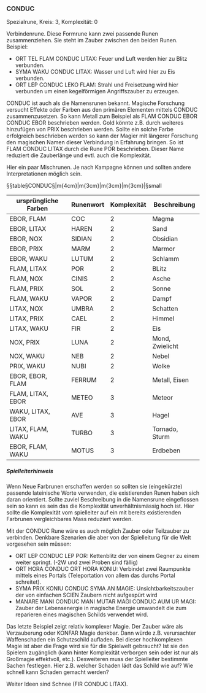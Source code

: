### CONDUC

Spezialrune, Kreis: 3, Komplexität: 0

Verbindenrune. Diese Formrune kann zwei passende Runen zusammenziehen. Sie steht im Zauber zwischen den beiden Runen.
Beispiel:

* ORT TEL FLAM CONDUC LITAX: Feuer und Luft werden hier zu Blitz verbunden.
* SYMA WAKU CONDUC LITAX: Wasser und Luft wird hier zu Eis verbunden.
* ORT LEP CONDUC LEKO FLAM: Strahl und Freisetzung wird hier verbunden um einen kegelförmigen Angriffszauber zu
erzeugen.

CONDUC ist auch als die Namensrunen bekannt. Magische Forschung versucht Effekte oder Farben aus den primären
Elementen mittels CONDUC zusammenzusetzen. So kann Metall zum Beispiel als FLAM CONDUC EBOR CONDUC EBOR beschrieben
werden. Gold könnte z.B. durch weiteres hinzufügen von PRIX beschrieben werden. Sollte ein solche Farbe erfolgreich
beschrieben werden so kann der Magier mit längerer Forschung den magischen Namen dieser Verbindung in Erfahrung
bringen. So ist FLAM CONDUC LITAX durch die Rune POR beschrieben. Dieser Name reduziert die Zauberlänge und evtl. auch
die Komplexität.

Hier ein paar Mischrunen. Je nach Kampagne können und sollten andere Interpretationen möglich sein.

§§table§CONDUC§|m{4cm}|m{3cm}|m{3cm}|m{3cm}|§small

| ursprüngliche Farben | Runenwort | Komplexität | Beschreibung |
|----------------------|-----------|-------------|--------------|
| EBOR, FLAM           | COC       | 2           | Magma        |
| EBOR, LITAX          | HAREN     | 2           | Sand         |
| EBOR, NOX            | SIDIAN    | 2           | Obsidian     |
| EBOR, PRIX           | MARM      | 2           | Marmor       |
| EBOR, WAKU           | LUTUM     | 2           | Schlamm      |
| FLAM, LITAX          | POR       | 2           | BLitz        |
| FLAM, NOX            | CINIS     | 2           | Asche        |
| FLAM, PRIX           | SOL       | 2           | Sonne        |
| FLAM, WAKU           | VAPOR     | 2           | Dampf        |
| LITAX, NOX           | UMBRA     | 2           | Schatten     |
| LITAX, PRIX          | CAEL      | 2           | Himmel       |
| LITAX, WAKU          | FIR       | 2           | Eis          |
| NOX, PRIX            | LUNA      | 2           | Mond, Zwielicht |
| NOX, WAKU            | NEB       | 2           | Nebel        |
| PRIX, WAKU           | NUBI      | 2           | Wolke        |
| EBOR, EBOR, FLAM     | FERRUM    | 2           | Metall, Eisen|
| FLAM, LITAX, EBOR    | METEO     | 3           | Meteor       |
| WAKU, LITAX, EBOR    | AVE       | 3           | Hagel        |
| LITAX, FLAM, WAKU    | TURBO     | 3           | Tornado, Sturm |
| EBOR, FLAM, WAKU     | MOTUS     | 3           | Erdbeben     |

##### Spielleiterhinweis

Wenn Neue Farbrunen erschaffen werden so sollten sie (eingekürzte) passende lateinische Worte verwenden, die 
existierenden Runen haben sich daran orientiert. Sollte zuviel Beschreibung in die Namensrune eingeflossen sein
so kann es sein das die Komplexität unverhältnismässig hoch ist. Hier sollte die Komplexität vom spielleiter auf
ein mit bereits existierenden Farbrunen vergleichbares Mass reduziert werden.

Mit der CONDUC Rune wäre es auch möglich Zauber oder Teilzauber zu verbinden. Denkbare Szenarien die aber von der
Spielleitung für die Welt vorgesehen sein müssen:

* ORT LEP CONDUC LEP POR: Kettenblitz der von einem Gegner zu einem weiter springt. (-2W und zwei Proben sind fällig)
* ORT HORA CONDUC ORT HORA KONIU: Verbindet zwei Raumpunkte mittels eines Portals (Teleportation von allem das durchs
Portal schreitet).
* SYMA PRIX KONIU CONDUC SYMA AN MAGIE: Unsichtbarkeitszauber der von einfachen SCIEN Zaubern nicht aufgespürt wird
* MANARE MANI CONDUC MANI MUTAR MAGI CONDUC AUM UR MAGI: Zauber der Lebensenergie in magische Energie umwandelt die
zum reparieren eines magischen Schilds verwendet wird.

Das letzte Beispiel zeigt relativ komplexer Magie. Der Zauber wäre als Verzauberung oder KONFAR Magie denkbar. Dann
würde z.B. verursachter Waffenschaden ein Schutzschild aufladen. Bei dieser hochkomplexen Magie ist aber die Frage
wird sie für die Spielwelt gebraucht? Ist sie den Spielern zugänglich (kann hinter Komplexität verborgen sein oder
ist nur als Großmagie effektvoll, etc.). Desweiteren muss der Spielleiter bestimmte Sachen festlegen. Hier z.B.
welcher Schaden lädt das Schild wie auf? Wie schnell kann Schaden gemacht werden?

Weiter Ideen sind Schnee (FIR CONDUC LITAX).
